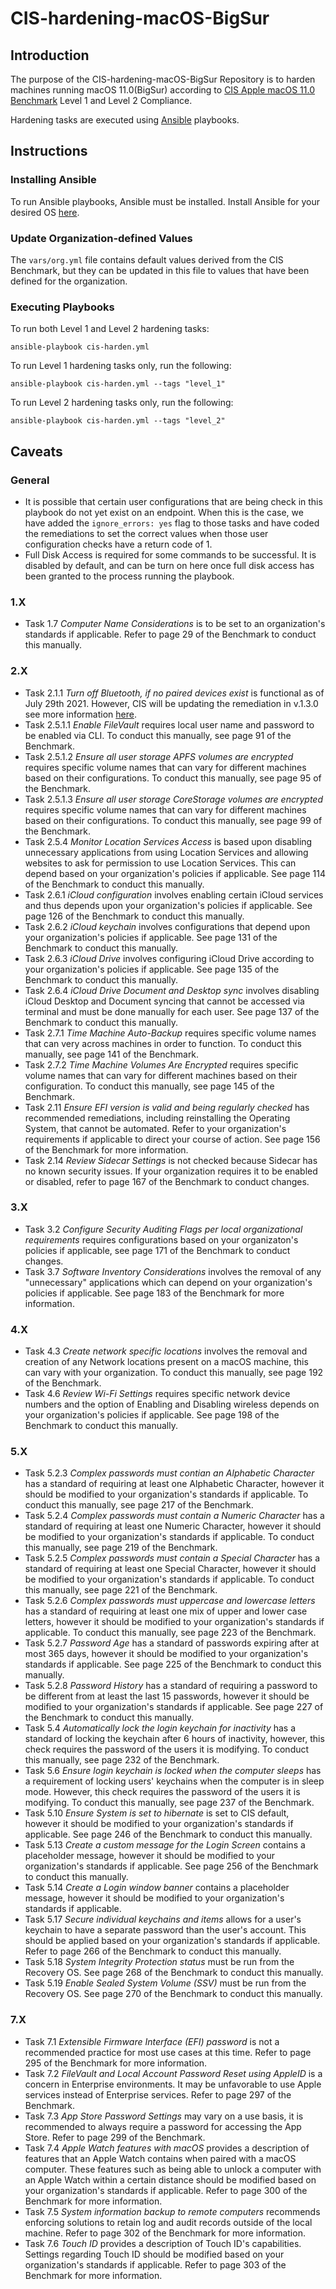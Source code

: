 # CIS-hardening-macOS-BigSur
## Introduction 
The purpose of the CIS-hardening-macOS-BigSur Repository is to harden machines running macOS 11.0(BigSur) according to [CIS Apple macOS 11.0 Benchmark](https://learn.cisecurity.org/benchmarks) Level 1 and Level 2 Compliance. 

Hardening tasks are executed using [Ansible](https://www.ansible.com/) playbooks.

## Instructions
### Installing Ansible 
To run Ansible playbooks, Ansible must be installed. Install Ansible for your desired OS [here](https://docs.ansible.com/ansible/latest/installation_guide/intro_installation.html#).

### Update Organization-defined Values
The `vars/org.yml` file contains default values derived from the CIS Benchmark, but they can be updated in this file to values that have been defined for the organization.

### Executing Playbooks 
To run both Level 1 and Level 2 hardening tasks:

`ansible-playbook cis-harden.yml`

To run Level 1 hardening tasks only, run the following:

`ansible-playbook cis-harden.yml --tags "level_1"`

To run Level 2 hardening tasks only, run the following:

`ansible-playbook cis-harden.yml --tags "level_2"`

## Caveats 

### General
- It is possible that certain user configurations that are being check in this playbook do not yet exist on an endpoint. When this is the case, we have added the `ignore_errors: yes` flag to those tasks and have coded the remediations to set the correct values when those user configuration checks have a return code of 1.
- Full Disk Access is required for some commands to be successful. It is disabled by default, and can be turn on here once full disk access has been granted to the process running the playbook.

### 1.X
- Task 1.7 _Computer Name Considerations_ is to be set to an organization's standards if applicable. Refer to page 29 of the Benchmark to conduct this manually. 
### 2.X
- Task 2.1.1 _Turn off Bluetooth, if no paired devices exist_ is functional as of July 29th 2021. However, CIS will be updating the remediation in v.1.3.0 see more information [here](https://workbench.cisecurity.org/tickets/13360).
- Task 2.5.1.1 _Enable FileVault_ requires local user name and password to be enabled via CLI. To conduct this manually, see page 91 of the Benchmark.
- Task 2.5.1.2 _Ensure all user storage APFS volumes are encrypted_ requires specific volume names that can vary for different machines based on their configurations. To conduct this manually, see page 95 of the Benchmark. 
- Task 2.5.1.3 _Ensure all user storage CoreStorage volumes are encrypted_ requires specific volume names that can vary for different machines based on their configurations. To conduct this manually, see page 99 of the Benchmark. 
- Task 2.5.4 _Monitor Location Services Access_ is based upon disabling unnecessary applications from using Location Services and allowing websites to ask for permission to use Location Services. This can depend based on your organization's policies if applicable. See page 114 of the Benchmark to conduct this manually.
- Task 2.6.1 _iCloud configuration_ involves enabling certain iCloud services and thus depends upon your organization's policies if applicable. See page 126 of the Benchmark to conduct this manually.
- Task 2.6.2 _iCloud keychain_ involves configurations that depend upon your organization's policies if applicable. See page 131 of the Benchmark to conduct this manually. 
- Task 2.6.3 _iCloud Drive_ involves configuring iCloud Drive according to your organization's policies if applicable. See page 135 of the Benchmark to conduct this manually.
- Task 2.6.4 _iCloud Drive Document and Desktop sync_ involves disabling iCloud Desktop and Document syncing that cannot be accessed via terminal and must be done manually for each user. See page 137 of the Benchmark to conduct this manually.
- Task 2.7.1 _Time Machine Auto-Backup_ requires specific volume names that can very across machines in order to function. To conduct this manually, see page 141 of the Benchmark. 
- Task 2.7.2 _Time Machine Volumes Are Encrypted_ requires specific volume names that can vary for different machines based on their configuration. To conduct this manually, see page 145 of the Benchmark. 
- Task 2.11 _Ensure EFI version is valid and being regularly checked_ has recommended remediations, including reinstalling the Operating System, that cannot be automated. Refer to your organization's requirements if applicable to direct your course of action. See page 156 of the Benchmark for more information.
- Task 2.14 _Review Sidecar Settings_ is not checked because Sidecar has no known security issues. If your organization requires it to be enabled or disabled, refer to page 167 of the Benchmark to conduct changes. 
### 3.X
- Task 3.2 _Configure Security Auditing Flags per local organizational requirements_ requires configurations based on your organizaton's policies if applicable, see page 171 of the Benchmark to conduct changes.  
- Task 3.7 _Software Inventory Considerations_ involves the removal of any "unnecessary" applications which can depend on your organization's policies if applicable. See page 183 of the Benchmark for more information. 
### 4.X
 - Task 4.3 _Create network specific locations_ involves the removal and creation of any Network locations present on a macOS machine, this can vary with your organization. To conduct this manually, see page 192 of the Benchmark.
 - Task 4.6 _Review Wi-Fi Settings_ requires specific network device numbers and the option of Enabling and Disabling wireless depends on your organization's policies if applicable. See page 198 of the Benchmark to conduct this manually. 
### 5.X
- Task 5.2.3 _Complex passwords must contian an Alphabetic Character_ has a standard of requiring at least one Alphabetic Character, however it should be modified to your organization's standards if applicable. To conduct this manually, see page 217 of the Benchmark.
- Task 5.2.4 _Complex passwords must contain a Numeric Character_ has a standard of requiring at least one Numeric Character, however it should be modified to your organization's standards if applicable. To conduct this manually, see page 219 of the Benchmark.
- Task 5.2.5 _Complex passwords must contain a Special Character_ has a standard of requiring at least one Special Character, however it should be modified to your organization's standards if applicable. To conduct this manually, see page 221 of the Benchmark.
- Task 5.2.6 _Complex passwords must uppercase and lowercase letters_ has a standard of requiring at least one mix of upper and lower case letters, however it should be modified to your organization's standards if applicable. To conduct this manually, see page 223 of the Benchmark.
- Task 5.2.7 _Password Age_ has a standard of passwords expiring after at most 365 days, however it should be modified to your organization's standards if applicable. See page 225 of the Benchmark to conduct this manually. 
- Task 5.2.8 _Password History_ has a standard of requiring a password to be different from at least the last 15 passwords, however it should be modified to your organization's standards if applicable. See page 227 of the Benchmark to conduct this manually. 
- Task 5.4 _Automatically lock the login keychain for inactivity_ has a standard of locking the keychain after 6 hours of inactivity, however, this check requires the password of the users it is modifying. To conduct this manually, see page 232 of the Benchmark. 
- Task 5.6 _Ensure login keychain is locked when the computer sleeps_ has a requirement of locking users' keychains when the computer is in sleep mode. However, this check requires the password of the users it is modifying. To conduct this manually, see page 237 of the Benchmark. 
- Task 5.10 _Ensure System is set to hibernate_ is set to CIS default, however it should be modified to your organization's standards if applicable. See page 246 of the Benchmark to conduct this manually. 
- Task 5.13 _Create a custom message for the Login Screen_ contains a placeholder message, however it should be modified to your organization's standards if applicable. See page 256 of the Benchmark to conduct this manually. 
- Task 5.14 _Create a Login window banner_ contains a placeholder message, however it should be modified to your organization's standards if applicable. 
- Task 5.17 _Secure individual keychains and items_ allows for a user's keychain to have a separate password than the user's account. This should be applied based on your organization's standards if applicable. Refer to page 266 of the Benchmark to conduct this manually. 
- Task 5.18 _System Integrity Protection status_ must be run from the Recovery OS. See page 268 of the Benchmark to conduct this manually.
- Task 5.19 _Enable Sealed System Volume (SSV)_ must be run from the Recovery OS. See page 270 of the Benchmark to conduct this manually.
### 7.X
- Task 7.1 _Extensible Firmware Interface (EFI) password_ is not a recommended practice for most use cases at this time. Refer to page 295 of the Benchmark for more information.
- Task 7.2 _FileVault and Local Account Password Reset using AppleID_ is a concern in Enterprise environments. It may be unfavorable to use Apple services instead of Enterprise services. Refer to page 297 of the Benchmark. 
- Task 7.3 _App Store Password Settings_ may vary on a use basis, it is recommended to always require a password for accessing the App Store. Refer to page 299 of the Benchmark.
- Task 7.4 _Apple Watch features with macOS_ provides a description of features that an Apple Watch contains when paired with a macOS computer. These features such as being able to unlock a computer with an Apple Watch within a certain distance should be modified based on your organization's standards if applicable. Refer to page 300 of the Benchmark for more information. 
- Task 7.5 _System information backup to remote computers_ recommends enforcing solutions to retain log and audit records outside of the local machine. Refer to page 302 of the Benchmark for more information. 
- Task 7.6 _Touch ID_ provides a description of Touch ID's capabilities. Settings regarding Touch ID should be modified based on your organization's standards if applicable. Refer to page 303 of the Benchmark for more information. 
